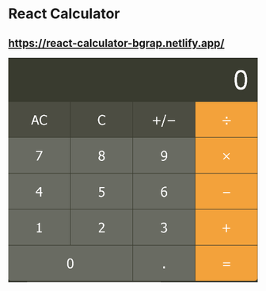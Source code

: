 # React Calculator
## https://react-calculator-bgrap.netlify.app/


![](./src/images/CaptureReactCalc.PNG)

<!--
![SDG](./docs/button.png)

Practice is key to gaining the mileage needed to conquer programming. A very common practice problem is to recreate a working calculator. A basic calculator is a good exercise in using state, effects, and components to create a powerful and robust UI.

Objectives

- Practice using functional components with hooks

- Practice implementing a UI wire-frame

Requirements

Create a simple calculator that allows the user to add, multiply, subtract, and divide two numbers. Here is a sample UI:

Notes
Take this in small steps just like we did in class. Start with the HTML, then CSS, then with basic functionality.

Explorer Mode

    - Implement something similar to the example UI using HTML and CSS inside a React app

<!-- DONE

    - As a user, I should be able to add two numbers

<!-- DONE

    - As a user, I should be able to subtract numbers

<!-- DONE

    - As a user, I should be able to add multiple numbers

<!-- DONE

    - As a user, I should be able to divide numbers

<!-- DONE

    - The clear button should reset the current calculation

<!-- DONE


add guard clauses for incorrect input -> more than one decimal point

<!-- DONE

Adventure Mode

    - Show the user their history in a list

<!-- DONE

    - Be able to chain together results. For example, the user should be able to input 2 + 3 - 4 + 5 and get the correct answer

<!-- DONE -->

<!-- - Let the user use their keyboard in addition to the mouse -->

<!-- Epic Mode -->

<!-- Using your systems calculator app as inspiration, implement as many features as you can, including, but not limited to scientific mode, exponents, and the order of operations. -->

<!-- update display when result known during performance of normal operations (not incrementing) instead of displaying zero to match the apple calculator -->

<!-- use before in css to change display symbols -->

<!-- DONE -->
